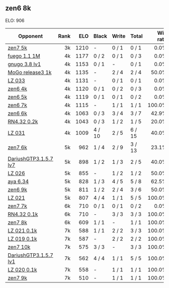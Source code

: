 ## zen6 8k ##

ELO: 906

Opponent | Rank | ELO | Black | Write | Total | Win rate
---------|-----:|----:|-------|-------|-------|-------:
[zen7 5k](zen7%205k.md) | 3k | 1210 | - | 0 / 1 | 0 / 1 | 0.0%
[fuego 1.1 1M](fuego%201.1%201M.md) | 4k | 1177 | 0 / 2 | 0 / 1 | 0 / 3 | 0.0%
[gnugo 3.8 lv1](gnugo%203.8%20lv1.md) | 4k | 1153 | 0 / 1 | - | 0 / 1 | 0.0%
[MoGo release3 1k](MoGo%20release3%201k.md) | 4k | 1135 | - | 2 / 4 | 2 / 4 | 50.0%
[LZ 033](LZ%20033.md) | 4k | 1131 | - | 0 / 1 | 0 / 1 | 0.0%
[zen6 4k](zen6%204k.md) | 4k | 1120 | 0 / 1 | 0 / 2 | 0 / 3 | 0.0%
[zen6 5k](zen6%205k.md) | 4k | 1119 | 0 / 1 | 0 / 1 | 0 / 2 | 0.0%
[zen6 7k](zen6%207k.md) | 4k | 1115 | - | 1 / 1 | 1 / 1 | 100.0%
[zen6 6k](zen6%206k.md) | 4k | 1063 | 0 / 3 | 3 / 4 | 3 / 7 | 42.9%
[RN4.32 0.2k](RN4.32%200.2k.md) | 4k | 1043 | 0 / 3 | 1 / 2 | 1 / 5 | 20.0%
[LZ 031](LZ%20031.md) | 4k | 1009 | 4 / 10 | 2 / 5 | 6 / 15 | 40.0%
[zen7 6k](zen7%206k.md) | 5k | 962 | 1 / 4 | 2 / 9 | 3 / 13 | 23.1%
[DariushGTP3.1.5.7 lv7](DariushGTP3.1.5.7%20lv7.md) | 5k | 898 | 1 / 2 | 1 / 3 | 2 / 5 | 40.0%
[LZ 026](LZ%20026.md) | 5k | 855 | - | 1 / 2 | 1 / 2 | 50.0%
[aya 6.34](aya%206.34.md) | 5k | 828 | 1 / 3 | 4 / 5 | 5 / 8 | 62.5%
[zen6 9k](zen6%209k.md) | 5k | 811 | 1 / 2 | 2 / 4 | 3 / 6 | 50.0%
[LZ 021](LZ%20021.md) | 5k | 807 | 4 / 4 | 1 / 1 | 5 / 5 | 100.0%
[zen7 7k](zen7%207k.md) | 6k | 710 | 0 / 1 | 0 / 1 | 0 / 2 | 0.0%
[RN4.32 0.1k](RN4.32%200.1k.md) | 6k | 710 | - | 3 / 3 | 3 / 3 | 100.0%
[zen7 8k](zen7%208k.md) | 6k | 609 | 1 / 1 | - | 1 / 1 | 100.0%
[LZ 021 0.1k](LZ%20021%200.1k.md) | 7k | 588 | 1 / 1 | 2 / 2 | 3 / 3 | 100.0%
[LZ 019 0.1k](LZ%20019%200.1k.md) | 7k | 587 | - | 2 / 2 | 2 / 2 | 100.0%
[zen7 10k](zen7%2010k.md) | 7k | 575 | 3 / 3 | - | 3 / 3 | 100.0%
[DariushGTP3.1.5.7 lv1](DariushGTP3.1.5.7%20lv1.md) | 7k | 562 | 4 / 4 | 1 / 1 | 5 / 5 | 100.0%
[LZ 020 0.1k](LZ%20020%200.1k.md) | 7k | 558 | - | 1 / 1 | 1 / 1 | 100.0%
[zen7 9k](zen7%209k.md) | 7k | 510 | - | 1 / 1 | 1 / 1 | 100.0%
